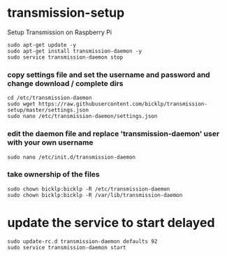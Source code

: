 # transmission-setup
Setup Transmission on Raspberry Pi

```
sudo apt-get update -y
sudo apt-get install transmission-daemon -y
sudo service transmission-daemon stop
```

### copy settings file and set the username and password and change download / complete dirs
```
cd /etc/transmission-daemon
sudo wget https://raw.githubusercontent.com/bicklp/transmission-setup/master/settings.json
sudo nano /etc/transmission-daemon/settings.json
```
### edit the daemon file and replace 'transmission-daemon' user with your own username
```
sudo nano /etc/init.d/transmission-daemon
```
### take ownership of the files
```
sudo chown bicklp:bicklp -R /etc/transmission-daemon
sudo chown bicklp:bicklp -R /var/lib/transmission-daemon
```
# update the service to start delayed
```
sudo update-rc.d transmission-daemon defaults 92
sudo service transmission-daemon start
```
